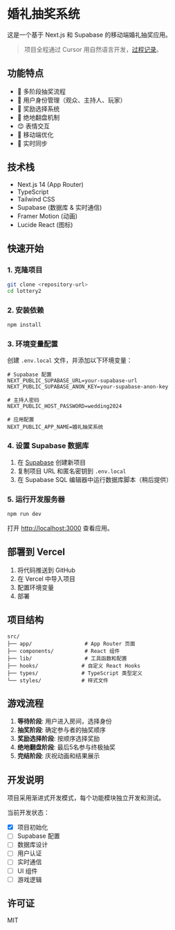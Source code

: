 # 婚礼抽奖系统

这是一个基于 Next.js 和 Supabase 的移动端婚礼抽奖应用。

> 项目全程通过 Cursor 用自然语言开发，[过程记录](https://zhuanlan.zhihu.com/p/1934967911946101121)。

## 功能特点

- 🎲 多阶段抽奖流程
- 👥 用户身份管理（观众、主持人、玩家）
- 🎁 奖励选择系统
- 🎊 绝地翻盘机制
- 😊 表情交互
- 📱 移动端优化
- 🔄 实时同步

## 技术栈

- Next.js 14 (App Router)
- TypeScript
- Tailwind CSS
- Supabase (数据库 & 实时通信)
- Framer Motion (动画)
- Lucide React (图标)

## 快速开始

### 1. 克隆项目

```bash
git clone <repository-url>
cd lottery2
```

### 2. 安装依赖

```bash
npm install
```

### 3. 环境变量配置

创建 `.env.local` 文件，并添加以下环境变量：

```env
# Supabase 配置
NEXT_PUBLIC_SUPABASE_URL=your-supabase-url
NEXT_PUBLIC_SUPABASE_ANON_KEY=your-supabase-anon-key

# 主持人密码
NEXT_PUBLIC_HOST_PASSWORD=wedding2024

# 应用配置
NEXT_PUBLIC_APP_NAME=婚礼抽奖系统
```

### 4. 设置 Supabase 数据库

1. 在 [Supabase](https://supabase.com) 创建新项目
2. 复制项目 URL 和匿名密钥到 `.env.local`
3. 在 Supabase SQL 编辑器中运行数据库脚本（稍后提供）

### 5. 运行开发服务器

```bash
npm run dev
```

打开 [http://localhost:3000](http://localhost:3000) 查看应用。

## 部署到 Vercel

1. 将代码推送到 GitHub
2. 在 Vercel 中导入项目
3. 配置环境变量
4. 部署

## 项目结构

```
src/
├── app/                 # App Router 页面
├── components/          # React 组件
├── lib/                 # 工具函数和配置
├── hooks/              # 自定义 React Hooks
├── types/              # TypeScript 类型定义
└── styles/             # 样式文件
```

## 游戏流程

1. **等待阶段**: 用户进入房间，选择身份
2. **抽奖阶段**: 确定参与者的抽奖顺序
3. **奖励选择阶段**: 按顺序选择奖励
4. **绝地翻盘阶段**: 最后5名参与终极抽奖
5. **完结阶段**: 庆祝动画和结果展示

## 开发说明

项目采用渐进式开发模式，每个功能模块独立开发和测试。

当前开发状态：
- [x] 项目初始化
- [ ] Supabase 配置
- [ ] 数据库设计
- [ ] 用户认证
- [ ] 实时通信
- [ ] UI 组件
- [ ] 游戏逻辑

## 许可证

MIT
